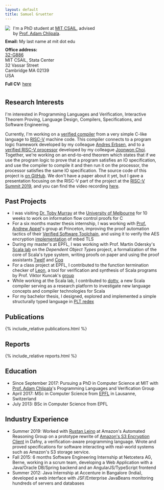 ```yaml
---
layout: default
title: Samuel Gruetter
---
```


<style>
  .rightbox {
    display: inline-block;
    width: 55%;
    padding-bottom: .7em;
  }
</style>

<div style="width: 40%">
  <img style="float: left; padding-right: 10px; padding-bottom: 10px" src="{{ "/assets/gruetter_samuel_2.jpg" | absolute_url }}">
</div>

<div class="rightbox">
  I'm a PhD student at <a href="https://www.csail.mit.edu/">MIT CSAIL</a>, advised by <a href="http://adam.chlipala.net/">Prof. Adam Chlipala</a>.
</div>

<div class="rightbox">
  <b>Email:</b> My last name at mit dot edu <br/>
</div>

<div class="rightbox">
    <b>Office address:</b><br/>
    <a href="https://www.csail.mit.edu/sites/default/files/resources/maps/8G/G886.gif">32-G886</a><br/>
    MIT CSAIL, Stata Center<br/>
    32 Vassar Street<br/>
    Cambridge MA 02139<br/>
    USA<br/>
</div>

<div class="rightbox">
  <b>Full CV:</b> <a href="{{ "/cv/" | absolute_url }}">here</a><br/>
</div>

<div style="clear: both; display: table;"></div>

## Research Interests

I'm interested in Programming Languages and Verification, Interactive Theorem Proving, Language Design, Compilers, Specifications, and Software Engineering.

Currently, I'm working on a [verified compiler](https://github.com/mit-plv/bedrock2/) from a very simple C-like language to [RISC-V](https://riscv.org/) machine code.
This compiler connects to a program logic framework developed by my colleague [Andres Erbsen](https://andres.systems/), and to a [verified RISC-V processor](http://plv.csail.mit.edu/kami/) developed by my colleague [Joonwon Choi](http://joonwon.net/c/). Together, we're working on an end-to-end theorem which states that if we use the program logic to prove that a program satisfies an IO specification, and use the compiler to compile it and then run it on the processor, the processor satisfies the same IO specification.
The source code of this project is [on GitHub](https://github.com/mit-plv/bedrock2).
We don't have a paper about it yet, but I gave a presentation focusing on the RISC-V part of the project at the [RISC-V Summit 2019](https://riscv.org/2019/12/risc-v-summit-2019-proceedings/), and you can find the video recording [here](https://www.youtube.com/watch?v=FmWZKRScs-o).


## Past Projects

- I was visiting [Dr. Toby Murray](https://people.eng.unimelb.edu.au/tobym/) at the [University of Melbourne](https://www.unimelb.edu.au/) for 10 weeks to work on information flow control proofs for C
- For a six months master thesis internship, I was working with [Prof. Andrew Appel](https://www.cs.princeton.edu/~appel/)'s group at Princeton, improving the proof automation tactics of their [Verified Software Toolchain](https://github.com/PrincetonUniversity/VST), and using it to verify the AES encryption [implementation](https://github.com/ARMmbed/mbedtls/blob/development/library/aes.c) of mbed TLS
- During my master's at EPFL, I was working with Prof. Martin Odersky's [Scala lab](https://lamp.epfl.ch/) on the *Dependent Object Types* project, a formalization of the core of Scala's type system, writing proofs on paper and using the proof assistants [Twelf](http://twelf.org) and [Coq](https://coq.inria.fr/)
- For a class project at EPFL, I contributed to the function termination checker of [Leon](http://lara.epfl.ch/w/leon), a tool for verification and synthesis of Scala programs by Prof. Viktor Kuncak's [group](http://lara.epfl.ch/w/)
- While working at the Scala lab, I contributed to [dotty](http://dotty.epfl.ch/), a new Scala compiler serving as a research platform to investigate new language concepts and compiler technologies for Scala
- For my bachelor thesis, I designed, explored and implemented a simple structurally typed language in [PLT redex](https://redex.racket-lang.org/)


<style>
.bibtexnumber a, .bibtexnumber a:hover {
    color: #000;
    text-decoration: none;
}
</style>

## Publications

{% include_relative publications.html %}


## Reports

{% include_relative reports.html %}


## Education

- Since September 2017: Pursuing a PhD in Computer Science at MIT with [Prof. Adam Chlipala](http://adam.chlipala.net/)'s Programming Languages and Verification Group
- April 2017: MSc in Computer Science from [EPFL](www.epfl.ch) in Lausanne, Switzerland
- July 2013: BSc in Computer Science from EPFL


## Industry Experience

- Summer 2019: Worked with [Rustan Leino](http://leino.science/) at Amazon's Automated Reasoning Group on a prototype rewrite of [Amazon's S3 Encryption Client](https://aws.amazon.com/articles/client-side-data-encryption-with-the-aws-sdk-for-java-and-amazon-s3/) in Dafny, a verification-aware programming language. Wrote and proved specifications for software interacting with real-world systems such as Amazon's S3 storage service.
- Fall 2015: 6 months Software Engineering Internship at Netcetera AG, Berne, working in a scrum team, developing a Web Application with a Java/Oracle DB/Spring backend and an AngularJS/TypeScript frontend
- Summer 2012: Java Internship at Accenture in Bangalore (India), developed a web interface with JSF/Enterprise JavaBeans monitoring hundreds of servers and databases

